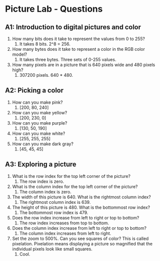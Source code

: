# Picture Lab - Questions

## A1: Introduction to digital pictures and color

1) How many bits does it take to represent the values from 0 to 255?
   1) It takes 8 bits. 2^8 = 256.
2) How many bytes does it take to represent a color in the RGB color model?
   1) It takes three bytes. Three sets of 0-255 values.
3) How many pixels are in a picture that is 640 pixels wide and 480 pixels high?
   1) 307200 pixels. 640 * 480.

## A2: Picking a color

1) How can you make pink?
   1) [200, 80, 240]
2) How can you make yellow?
   1) [200, 230, 0]
3) How can you make purple?
   1) [130, 50, 190]
4) How can you make white?
   1) [255, 255, 255]
5) How can you make dark gray?
   1) [45, 45, 45]

## A3: Exploring a picture

1) What is the row index for the top left corner of the picture?
   1) The row index is zero.
2) What is the column index for the top left corner of the picture?
   1) The column index is zero.
3) The width of this picture is 640. What is the rightmost column index?
   1) The rightmost column index is 639.
4) The height of this picture is 480. What is the bottommost row index?
   1) The bottommost row index is 479.
5) Does the row index increase from left to right or top to bottom?
   1) The row index increases from top to bottom.
6) Does the column index increase from left to right or top to bottom?
   1) The column index increases from left to right.
7) Set the zoom to 500%. Can you see squares of color? This is called pixelation.
   Pixelation means displaying a picture so magnified that the individual pixels
   look like small squares.
   1) Cool.
